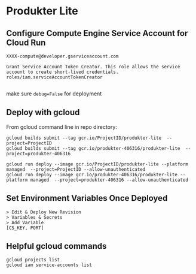 # Produkter Lite

## Configure Compute Engine Service Account for Cloud Run
```
XXXX-compute@developer.gserviceaccount.com

Grant Service Account Token Creator. This role allows the service account to create short-lived credentials.
roles/iam.serviceAccountTokenCreator


```

make sure `debug=False` for deployment

## Deploy with gcloud

From gcloud command line in repo directory:

```
gcloud builds submit --tag gcr.io/ProjectID/produkter-lite  --project=ProjectID
gcloud builds submit --tag gcr.io/produkter-406316/produkter-lite  --project=produkter-406316

gcloud run deploy --image gcr.io/ProjectID/produkter-lite --platform managed  --project=ProjectID --allow-unauthenticated
gcloud run deploy --image gcr.io/produkter-406316/produkter-lite --platform managed  --project=produkter-406316 --allow-unauthenticated
```

## Set Environment Variables Once Deployed
```
> Edit & Deploy New Revision
> Variables & Secrets
> Add Variable
[CS_KEY, PORT]
```

## Helpful gcloud commands

```
gcloud projects list
gcloud iam service-accounts list

```